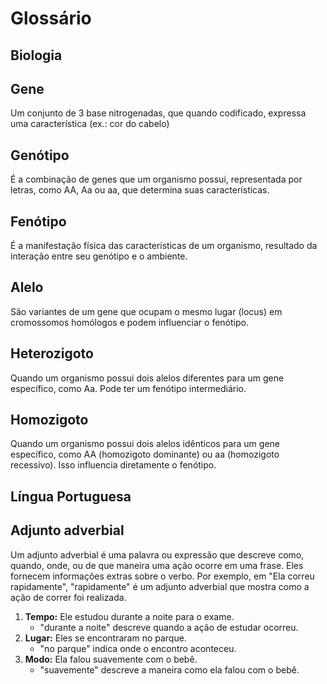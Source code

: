 # Glossário
## Biologia
## Gene
Um conjunto de 3 base nitrogenadas, que quando codificado, expressa uma característica (ex.: cor do cabelo)
## Genótipo
É a combinação de genes que um organismo possui, representada por letras, como AA, Aa ou aa, que determina suas características.

## Fenótipo
É a manifestação física das características de um organismo, resultado da interação entre seu genótipo e o ambiente.
## Alelo
São variantes de um gene que ocupam o mesmo lugar (locus) em cromossomos homólogos e podem influenciar o fenótipo.

## Heterozigoto
Quando um organismo possui dois alelos diferentes para um gene específico, como Aa. Pode ter um fenótipo intermediário.

## Homozigoto
Quando um organismo possui dois alelos idênticos para um gene específico, como AA (homozigoto dominante) ou aa (homozigoto recessivo). Isso influencia diretamente o fenótipo.
## Língua Portuguesa
## Adjunto adverbial
Um adjunto adverbial é uma palavra ou expressão que descreve como, quando, onde, ou de que maneira uma ação ocorre em uma frase. Eles fornecem informações extras sobre o verbo. Por exemplo, em "Ela correu rapidamente", "rapidamente" é um adjunto adverbial que mostra como a ação de correr foi realizada.
1. **Tempo:** Ele estudou durante a noite para o exame.
    - "durante a noite" descreve quando a ação de estudar ocorreu.
2. **Lugar:** Eles se encontraram no parque.
    - "no parque" indica onde o encontro aconteceu.
3. **Modo:** Ela falou suavemente com o bebê.
    - "suavemente" descreve a maneira como ela falou com o bebê.